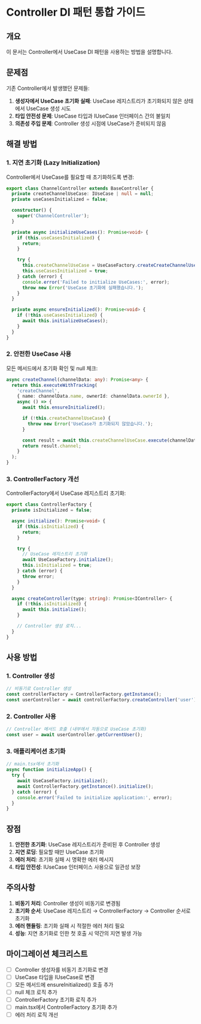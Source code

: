 # Controller DI 패턴 통합 가이드

## 개요

이 문서는 Controller에서 UseCase DI 패턴을 사용하는 방법을 설명합니다.

## 문제점

기존 Controller에서 발생했던 문제들:

1. **생성자에서 UseCase 초기화 실패**: UseCase 레지스트리가 초기화되지 않은 상태에서 UseCase 생성 시도
2. **타입 안전성 문제**: UseCase 타입과 IUseCase 인터페이스 간의 불일치
3. **의존성 주입 문제**: Controller 생성 시점에 UseCase가 준비되지 않음

## 해결 방법

### 1. 지연 초기화 (Lazy Initialization)

Controller에서 UseCase를 필요할 때 초기화하도록 변경:

```typescript
export class ChannelController extends BaseController {
  private createChannelUseCase: IUseCase | null = null;
  private useCasesInitialized = false;

  constructor() {
    super('ChannelController');
  }

  private async initializeUseCases(): Promise<void> {
    if (this.useCasesInitialized) {
      return;
    }

    try {
      this.createChannelUseCase = UseCaseFactory.createCreateChannelUseCase();
      this.useCasesInitialized = true;
    } catch (error) {
      console.error('Failed to initialize UseCases:', error);
      throw new Error('UseCase 초기화에 실패했습니다.');
    }
  }

  private async ensureInitialized(): Promise<void> {
    if (!this.useCasesInitialized) {
      await this.initializeUseCases();
    }
  }
}
```

### 2. 안전한 UseCase 사용

모든 메서드에서 초기화 확인 및 null 체크:

```typescript
async createChannel(channelData: any): Promise<any> {
  return this.executeWithTracking(
    'createChannel',
    { name: channelData.name, ownerId: channelData.ownerId },
    async () => {
      await this.ensureInitialized();

      if (!this.createChannelUseCase) {
        throw new Error('UseCase가 초기화되지 않았습니다.');
      }

      const result = await this.createChannelUseCase.execute(channelData);
      return result.channel;
    }
  );
}
```

### 3. ControllerFactory 개선

ControllerFactory에서 UseCase 레지스트리 초기화:

```typescript
export class ControllerFactory {
  private isInitialized = false;

  async initialize(): Promise<void> {
    if (this.isInitialized) {
      return;
    }

    try {
      // UseCase 레지스트리 초기화
      await UseCaseFactory.initialize();
      this.isInitialized = true;
    } catch (error) {
      throw error;
    }
  }

  async createController(type: string): Promise<IController> {
    if (!this.isInitialized) {
      await this.initialize();
    }

    // Controller 생성 로직...
  }
}
```

## 사용 방법

### 1. Controller 생성

```typescript
// 비동기로 Controller 생성
const controllerFactory = ControllerFactory.getInstance();
const userController = await controllerFactory.createController('user');
```

### 2. Controller 사용

```typescript
// Controller 메서드 호출 (내부에서 자동으로 UseCase 초기화)
const user = await userController.getCurrentUser();
```

### 3. 애플리케이션 초기화

```typescript
// main.tsx에서 초기화
async function initializeApp() {
  try {
    await UseCaseFactory.initialize();
    await ControllerFactory.getInstance().initialize();
  } catch (error) {
    console.error('Failed to initialize application:', error);
  }
}
```

## 장점

1. **안전한 초기화**: UseCase 레지스트리가 준비된 후 Controller 생성
2. **지연 로딩**: 필요할 때만 UseCase 초기화
3. **에러 처리**: 초기화 실패 시 명확한 에러 메시지
4. **타입 안전성**: IUseCase 인터페이스 사용으로 일관성 보장

## 주의사항

1. **비동기 처리**: Controller 생성이 비동기로 변경됨
2. **초기화 순서**: UseCase 레지스트리 → ControllerFactory → Controller 순서로 초기화
3. **에러 핸들링**: 초기화 실패 시 적절한 에러 처리 필요
4. **성능**: 지연 초기화로 인한 첫 호출 시 약간의 지연 발생 가능

## 마이그레이션 체크리스트

- [ ] Controller 생성자를 비동기 초기화로 변경
- [ ] UseCase 타입을 IUseCase로 변경
- [ ] 모든 메서드에 ensureInitialized() 호출 추가
- [ ] null 체크 로직 추가
- [ ] ControllerFactory 초기화 로직 추가
- [ ] main.tsx에서 ControllerFactory 초기화 추가
- [ ] 에러 처리 로직 개선 